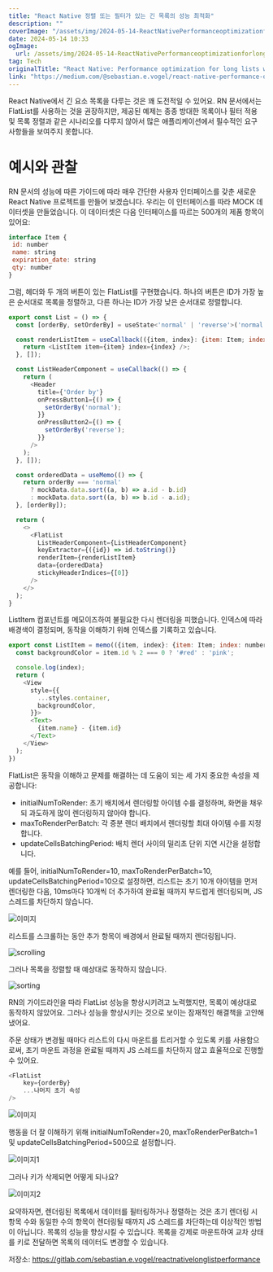 ```yaml
---
title: "React Native 정렬 또는 필터가 있는 긴 목록의 성능 최적화"
description: ""
coverImage: "/assets/img/2024-05-14-ReactNativePerformanceoptimizationforlonglistswithsortorfilters_0.png"
date: 2024-05-14 10:33
ogImage: 
  url: /assets/img/2024-05-14-ReactNativePerformanceoptimizationforlonglistswithsortorfilters_0.png
tag: Tech
originalTitle: "React Native: Performance optimization for long lists with sort or filters"
link: "https://medium.com/@sebastian.e.vogel/react-native-performance-optimization-for-long-lists-with-sort-or-filters-4ac356846805"
---
```



React Native에서 긴 요소 목록을 다루는 것은 꽤 도전적일 수 있어요. RN 문서에서는 FlatList를 사용하는 것을 권장하지만, 제공된 예제는 종종 방대한 목록이나 필터 적용 및 목록 정렬과 같은 시나리오를 다루지 않아서 많은 애플리케이션에서 필수적인 요구 사항들을 보여주지 못합니다.

# 예시와 관찰

RN 문서의 성능에 따른 가이드에 따라 매우 간단한 사용자 인터페이스를 갖춘 새로운 React Native 프로젝트를 만들어 보겠습니다. 우리는 이 인터페이스를 따라 MOCK 데이터셋을 만들었습니다. 이 데이터셋은 다음 인터페이스를 따르는 500개의 제품 항목이 있어요:

```js
interface Item {
 id: number
 name: string
 expiration_date: string
 qty: number
}
```



그럼, 헤더와 두 개의 버튼이 있는 FlatList를 구현했습니다. 하나의 버튼은 ID가 가장 높은 순서대로 목록을 정렬하고, 다른 하나는 ID가 가장 낮은 순서대로 정렬합니다.

```js
export const List = () => {
  const [orderBy, setOrderBy] = useState<'normal' | 'reverse'>('normal');

  const renderListItem = useCallback(({item, index}: {item: Item; index: number}) => {
    return <ListItem item={item} index={index} />;
  }, []);

  const ListHeaderComponent = useCallback(() => {
    return (
      <Header
        title={'Order by'}
        onPressButton1={() => {
          setOrderBy('normal');
        }}
        onPressButton2={() => {
          setOrderBy('reverse');
        }}
      />
    );
  }, []);

  const orderedData = useMemo(() => {
    return orderBy === 'normal'
      ? mockData.data.sort((a, b) => a.id - b.id)
      : mockData.data.sort((a, b) => b.id - a.id);
  }, [orderBy]);

  return (
    <>
      <FlatList
        ListHeaderComponent={ListHeaderComponent}
        keyExtractor={({id}) => id.toString()}
        renderItem={renderListItem}
        data={orderedData}
        stickyHeaderIndices={[0]}
      />
    </>
  );
}
```

ListItem 컴포넌트를 메모이즈하여 불필요한 다시 렌더링을 피했습니다. 인덱스에 따라 배경색이 결정되며, 동작을 이해하기 위해 인덱스를 기록하고 있습니다.

```js
export const ListItem = memo(({item, index}: {item: Item; index: number}) => {
  const backgroundColor = item.id % 2 === 0 ? '#red' : 'pink';

  console.log(index);
  return (
    <View
      style={{
        ...styles.container,
        backgroundColor,
      }}>
      <Text>
        {item.name} - {item.id}
      </Text>
    </View>
  );
})
```



FlatList은 동작을 이해하고 문제를 해결하는 데 도움이 되는 세 가지 중요한 속성을 제공합니다:

- initialNumToRender: 초기 배치에서 렌더링할 아이템 수를 결정하며, 화면을 채우되 과도하게 많이 렌더링하지 않아야 합니다.
- maxToRenderPerBatch: 각 증분 렌더 배치에서 렌더링할 최대 아이템 수를 지정합니다.
- updateCellsBatchingPeriod: 배치 렌더 사이의 밀리초 단위 지연 시간을 설정합니다.

예를 들어, initialNumToRender=10, maxToRenderPerBatch=10, updateCellsBatchingPeriod=10으로 설정하면, 리스트는 초기 10개 아이템을 먼저 렌더링한 다음, 10ms마다 10개씩 더 추가하여 완료될 때까지 부드럽게 렌더링되며, JS 스레드를 차단하지 않습니다.

![이미지](https://miro.medium.com/v2/resize:fit:1200/1*okgjSFX3jUmN-5CM2dAESw.gif)



리스트를 스크롤하는 동안 추가 항목이 배경에서 완료될 때까지 렌더링됩니다.

![scrolling](https://miro.medium.com/v2/resize:fit:1200/1*cDzV6w7LguahgYZ4ywfQig.gif)

그러나 목록을 정렬할 때 예상대로 동작하지 않습니다.

![sorting](https://miro.medium.com/v2/resize:fit:1200/1*a4yZcj1iJYYel3tllSJqEw.gif)



RN의 가이드라인을 따라 FlatList 성능을 향상시키려고 노력했지만, 목록이 예상대로 동작하지 않았어요. 그러나 성능을 향상시키는 것으로 보이는 잠재적인 해결책을 고안해 냈어요.

주문 상태가 변경될 때마다 리스트의 다시 마운트를 트리거할 수 있도록 키를 사용함으로써, 초기 마운트 과정을 완료될 때까지 JS 스레드를 차단하지 않고 효율적으로 진행할 수 있어요.

```js
<FlatList
    key={orderBy}
    ...나머지 초기 속성
/>
```

![이미지](https://miro.medium.com/v2/resize:fit:1200/1*yLeRxhhh2BRKBJ2MBERS5Q.gif)



행동을 더 잘 이해하기 위해 initialNumToRender=20, maxToRenderPerBatch=1 및 updateCellsBatchingPeriod=500으로 설정합니다.

![이미지1](https://miro.medium.com/v2/resize:fit:1200/1*1JSiEZjP8PLNiP8I2OEvVw.gif)

그러나 키가 삭제되면 어떻게 되나요?

![이미지2](https://miro.medium.com/v2/resize:fit:1200/1*vnZ50uq7oTxc1T_vdNHopQ.gif)



요약하자면, 렌더링된 목록에서 데이터를 필터링하거나 정렬하는 것은 초기 렌더링 시 항목 수와 동일한 수의 항목이 렌더링될 때까지 JS 스레드를 차단하는데 이상적인 방법이 아닙니다. 
목록의 성능을 향상시킬 수 있습니다. 목록을 강제로 마운트하여 교차 상태를 키로 전달하면 목록의 데이터도 변경할 수 있습니다.

저장소: https://gitlab.com/sebastian.e.vogel/reactnativelonglistperformance